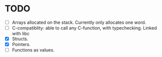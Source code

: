 # TODO
- [ ] Arrays allocated on the stack. Currently only allocates one word.
- [ ] C-compatiblity: able to call any C-function, with typechecking. Linked with libc
- [x] Structs.
- [x] Pointers.
- [ ] Functions as values.
